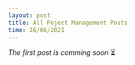 ```yaml
---
layout: post
title: All Poject Management Posts
time: 26/06/2021
---
```


*The first post is comming soon* &#x23F3;
